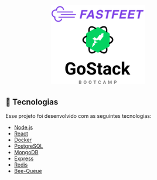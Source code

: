 <h1 align="center">
  <img alt="FastFeet" height="215" title="FastFeet" src=".github/fastfeet.svg" />
</h1>

## :rocket: Tecnologias

Esse projeto foi desenvolvido com as seguintes tecnologias:

- [Node.js](https://nodejs.org/en/) 
- [React](https://reactjs.org/) 
- [Docker](https://www.docker.com/) 
- [PostgreSQL](https://www.postgresql.org/) 
- [MongoDB](https://www.mongodb.com/) 
- [Express](https://github.com/expressjs/express)
- [Redis](https://redis.io/) 
- [Bee-Queue](https://github.com/bee-queue/bee-queue) 
